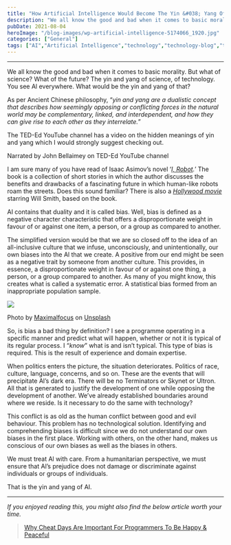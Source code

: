 ```yaml
---
title: "How Artificial Intelligence Would Become The Yin &#038; Yang Of Technology"
description: "We all know the good and bad when it comes to basic morality. But what of science? What of the future? The yin and yang of science, of technology. You see Al everywhere. What would be the yin and yang of that?&nbsp; As per Ancient Chinese philosophy, “yin and yang are a dualistic concept that [&hellip;]"
pubDate: 2021-08-04
heroImage: "/blog-images/wp-artificial-intelligence-5174066_1920.jpg"
categories: ["General"]
tags: ["AI","Artificial Intelligence","technology","technology-blog","thedeveloperstory"]
---
```


* * *

We all know the good and bad when it comes to basic morality. But what of science? What of the future? The yin and yang of science, of technology. You see Al everywhere. What would be the yin and yang of that? 

As per Ancient Chinese philosophy, “_yin and yang are a dualistic concept that describes how seemingly opposing or conflicting forces in the natural world may be complementary, linked, and interdependent, and how they can give rise to each other as they interrelate._”

The TED-Ed YouTube channel has a video on the hidden meanings of yin and yang which I would strongly suggest checking out.

Narrated by John Bellaimey on TED-Ed YouTube channel

I am sure many of you have read of Isaac Asimov’s novel ‘[_I, Robot_](https://en.wikipedia.org/wiki/I,_Robot)_._’ The book is a collection of short stories in which the author discusses the benefits and drawbacks of a fascinating future in which human-like robots roam the streets. Does this sound familiar? There is also a [_Hollywood movie_](https://www.imdb.com/title/tt0343818/) starring Will Smith, based on the book. 

AI contains that duality and it is called bias. Well, bias is defined as a negative character characteristic that offers a disproportionate weight in favour of or against one item, a person, or a group as compared to another.

The simplified version would be that we are so closed off to the idea of an all-inclusive culture that we infuse, unconsciously, and unintentionally, our own biases into the Al that we create. A positive from our end might be seen as a negative trait by someone from another culture. This provides, in essence, a disproportionate weight in favour of or against one thing, a person, or a group compared to another. As many of you might know, this creates what is called a systematic error. A statistical bias formed from an inappropriate population sample.

![](http://thedeveloperstory.com/wp-content/uploads/2021/08/maximalfocus-khHs6rdee7I-unsplash-680x1024.jpg)

Photo by [Maximalfocus](https://unsplash.com/@maximalfocus?utm_source=unsplash&utm_medium=referral&utm_content=creditCopyText) on [Unsplash](https://unsplash.com/s/photos/artificial-intelligence?utm_source=unsplash&utm_medium=referral&utm_content=creditCopyText)

So, is bias a bad thing by definition? I see a programme operating in a specific manner and predict what will happen, whether or not it is typical of its regular process. I “_know_” what is and isn’t typical. This type of bias is required. This is the result of experience and domain expertise. 

When politics enters the picture, the situation deteriorates. Politics of race, culture, language, concerns, and so on. These are the events that will precipitate Al’s dark era. There will be no Terminators or Skynet or Ultron. All that is generated to justify the development of one while opposing the development of another. We’ve already established boundaries around where we reside. Is it necessary to do the same with technology?

This conflict is as old as the human conflict between good and evil behaviour. This problem has no technological solution. Identifying and comprehending biases is difficult since we do not understand our own biases in the first place. Working with others, on the other hand, makes us conscious of our own biases as well as the biases in others. 

We must treat Al with care. From a humanitarian perspective, we must ensure that Al’s prejudice does not damage or discriminate against individuals or groups of individuals. 

That is the yin and yang of AI.

* * *

_If you enjoyed reading this, you might also find the below article worth your time._

> [Why Cheat Days Are Important For Programmers To Be Happy & Peaceful](https://thedeveloperstory.com/2021/06/07/why-cheat-days-are-important-for-programmers-to-be-happy-peaceful/)